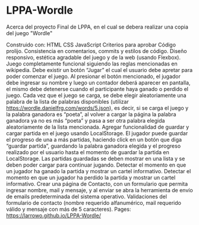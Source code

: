 # LPPA-Wordle
Acerca del proyecto
Final de LPPA, en el cual se debera realizar una copia del juego "Wordle"

Construido con:
HTML
CSS
JavaScript
Criterios para aprobar
Código prolijo.
Consistencia en comentarios, commits y estilos de código.
Diseño responsivo, estética agradable del juego y de la web (usando Flexbox).
Juego completamente funcional siguiendo las reglas mencionadas en wikipedia.
Debe existir un botón “Jugar” el cual el usuario debe apretar para poder comenzar el juego. Al presionar el botón mencionado, el jugador debe ingresar su nombre y luego un contador deberá aparecer en pantalla, el mismo debe detenerse cuando el participante haya ganado o perdido el juego.
Cada vez que el juego se carga, se debe elegir aleatoriamente una palabra de la lista de palabras disponibles (utilizar https://wordle.danielfrg.com/words/5.json), es decir, si se carga el juego y la palabra ganadora es “poeta”, al volver a cargar la página la palabra ganadora ya no es más “poeta” y pasa a ser otra palabra elegida aleatoriamente de la lista mencionada.
Agregar funcionalidad de guardar y cargar partida en el juego usando LocalStorage. El jugador puede guardar el progreso de una a más partidas, haciendo click en un botón que diga “guardar partida”, guardando la palabra ganadora elegida y el progreso realizado por el usuario hasta el momento de guardar la partida en LocalStorage. Las partidas guardadas se deben mostrar en una lista y se deben poder cargar para continuar jugando.
Detectar el momento en que un jugador ha ganado la partida y mostrar un cartel informativo.
Detectar el momento en que un jugador ha perdido la partida y mostrar un cartel informativo.
Crear una página de Contacto, con un formulario que permita ingresar nombre, mail y mensaje, y al enviar se abra la herramienta de envío de emails predeterminada del sistema operativo.
Validaciones del formulario de contacto (nombre requerido alfanumérico, mail requerido válido y mensaje con más de 5 caracteres).
Pages:
https://larrowo.github.io/LPPA-Wordle/
